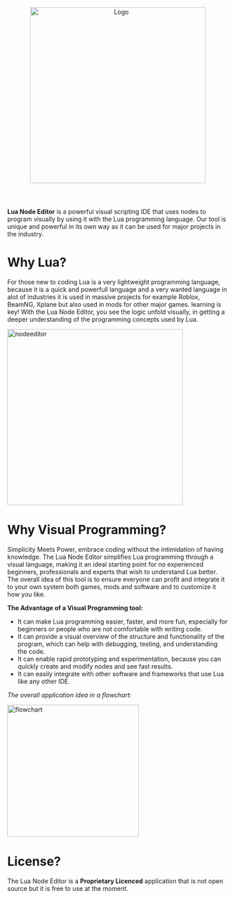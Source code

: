 

<div align="center">
  <img alt="Logo" src="https://github.com/SanForgeStudio/LuaNodeEditor/assets/97965051/e80e3288-7d94-43fa-9242-cc3e91798e3b" width="400" />
</div>

#

<br/>
<b>Lua Node Editor</b> is a powerful visual scripting IDE that uses nodes to program visually by using it with the Lua programming language. Our tool is unique and powerful in its own way as it can be used for major projects in the industry.
<br/>


# Why Lua?
For those new to coding Lua is a very lightweight programming language, because it is a quick and powerfull language and a very wanted language in alot of industries it is used in massive projects for example Roblox, BeamNG, Xplane but also used in mods for other major games. learning is key! With the Lua Node Editor, you see the logic unfold visually, in getting a deeper understanding of the programming concepts used by Lua.

<img width="400" alt="nodeeditor" src="https://github.com/SanForgeStudio/LuaNodeEditor/assets/97965051/bd82fdb3-890e-4bff-80c5-f7a8f9b66be4">

# Why Visual Programming?
Simplicity Meets Power, embrace coding without the intimidation of having knowledge. The Lua Node Editor simplifies Lua programming through a visual language, making it an ideal starting point for no experienced beginners, professionals and experts that wish to understand Lua better.
The overall idea of this tool is to ensure everyone can profit and integrate it to your own system both games, mods and software and to customize it how you like.

**The Advantage of a Visual Programming tool:**
- It can make Lua programming easier, faster, and more fun, especially for beginners or people who are not comfortable with writing code.
- It can provide a visual overview of the structure and functionality of the program, which can help with debugging, testing, and understanding the code.
- It can enable rapid prototyping and experimentation, because you can quickly create and modify nodes and see fast results.
- It can easily integrate with other software and frameworks that use Lua like any other IDE.


*The overall application idea in a flowchart:*

<img alt="flowchart" src="https://github.com/SanForgeStudio/LuaNodeEditor/assets/97965051/12b3d742-63d8-478a-94a2-58c566f9b19e" width="300" />

# License?
The Lua Node Editor is a **Proprietary Licenced** application that is not open source but it is free to use at the moment. 

